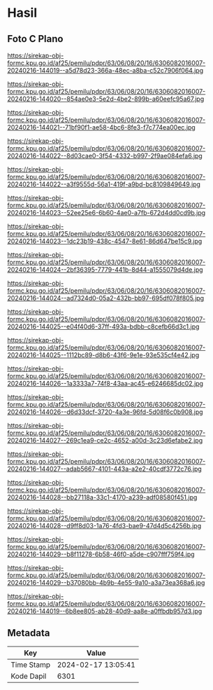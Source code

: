 # Hasil

## Foto C Plano

https://sirekap-obj-formc.kpu.go.id/af25/pemilu/pdpr/63/06/08/20/16/6306082016007-20240216-144019--a5d78d23-366a-48ec-a8ba-c52c7906f064.jpg

https://sirekap-obj-formc.kpu.go.id/af25/pemilu/pdpr/63/06/08/20/16/6306082016007-20240216-144020--854ae0e3-5e2d-4be2-899b-a60eefc95a67.jpg

https://sirekap-obj-formc.kpu.go.id/af25/pemilu/pdpr/63/06/08/20/16/6306082016007-20240216-144021--71bf90f1-ae58-4bc6-8fe3-f7c774ea00ec.jpg

https://sirekap-obj-formc.kpu.go.id/af25/pemilu/pdpr/63/06/08/20/16/6306082016007-20240216-144022--8d03cae0-3f54-4332-b997-2f9ae084efa6.jpg

https://sirekap-obj-formc.kpu.go.id/af25/pemilu/pdpr/63/06/08/20/16/6306082016007-20240216-144022--a3f9555d-56a1-419f-a9bd-bc8109849649.jpg

https://sirekap-obj-formc.kpu.go.id/af25/pemilu/pdpr/63/06/08/20/16/6306082016007-20240216-144023--52ee25e6-6b60-4ae0-a7fb-672d4dd0cd9b.jpg

https://sirekap-obj-formc.kpu.go.id/af25/pemilu/pdpr/63/06/08/20/16/6306082016007-20240216-144023--1dc23b19-438c-4547-8e61-86d647be15c9.jpg

https://sirekap-obj-formc.kpu.go.id/af25/pemilu/pdpr/63/06/08/20/16/6306082016007-20240216-144024--2bf36395-7779-441b-8d44-a1555079d4de.jpg

https://sirekap-obj-formc.kpu.go.id/af25/pemilu/pdpr/63/06/08/20/16/6306082016007-20240216-144024--ad7324d0-05a2-432b-bb97-695df078f805.jpg

https://sirekap-obj-formc.kpu.go.id/af25/pemilu/pdpr/63/06/08/20/16/6306082016007-20240216-144025--e04f40d6-37ff-493a-bdbb-c8cefb66d3c1.jpg

https://sirekap-obj-formc.kpu.go.id/af25/pemilu/pdpr/63/06/08/20/16/6306082016007-20240216-144025--1112bc89-d8b6-43f6-9e1e-93e535cf4e42.jpg

https://sirekap-obj-formc.kpu.go.id/af25/pemilu/pdpr/63/06/08/20/16/6306082016007-20240216-144026--1a3333a7-74f8-43aa-ac45-e6246685dc02.jpg

https://sirekap-obj-formc.kpu.go.id/af25/pemilu/pdpr/63/06/08/20/16/6306082016007-20240216-144026--d6d33dcf-3720-4a3e-96fd-5d08f6c0b908.jpg

https://sirekap-obj-formc.kpu.go.id/af25/pemilu/pdpr/63/06/08/20/16/6306082016007-20240216-144027--269c1ea9-ce2c-4652-a00d-3c23d6efabe2.jpg

https://sirekap-obj-formc.kpu.go.id/af25/pemilu/pdpr/63/06/08/20/16/6306082016007-20240216-144027--adab5667-4101-443a-a2e2-40cdf3772c76.jpg

https://sirekap-obj-formc.kpu.go.id/af25/pemilu/pdpr/63/06/08/20/16/6306082016007-20240216-144028--bb27118a-33c1-4170-a239-adf08580f451.jpg

https://sirekap-obj-formc.kpu.go.id/af25/pemilu/pdpr/63/06/08/20/16/6306082016007-20240216-144028--d9ff8d03-1a76-4fd3-bae9-47d4d5c4256b.jpg

https://sirekap-obj-formc.kpu.go.id/af25/pemilu/pdpr/63/06/08/20/16/6306082016007-20240216-144029--b8f11278-6b58-46f0-a5de-c907fff759f4.jpg

https://sirekap-obj-formc.kpu.go.id/af25/pemilu/pdpr/63/06/08/20/16/6306082016007-20240216-144029--b37080bb-4b9b-4e55-9a10-a3a73ea368a6.jpg

https://sirekap-obj-formc.kpu.go.id/af25/pemilu/pdpr/63/06/08/20/16/6306082016007-20240216-144019--6b8ee805-ab28-40d9-aa8e-a0ffbdb957d3.jpg


## Metadata

| Key        | Value               |
| ---------- | ------------------- |
| Time Stamp | 2024-02-17 13:05:41 |
| Kode Dapil | 6301                |



